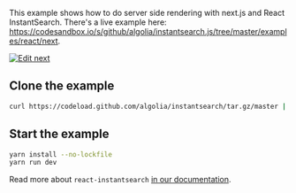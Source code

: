 This example shows how to do server side rendering with next.js and React InstantSearch. There's a live example here: https://codesandbox.io/s/github/algolia/instantsearch.js/tree/master/examples/react/next.

[![Edit next](https://codesandbox.io/static/img/play-codesandbox.svg)](https://codesandbox.io/s/github/algolia/instantsearch/tree/master/examples/react/next)

## Clone the example

```sh
curl https://codeload.github.com/algolia/instantsearch/tar.gz/master | tar -xz --strip=3 instantsearch-master/examples/react/next
```

## Start the example

```sh
yarn install --no-lockfile
yarn run dev
```

Read more about `react-instantsearch` [in our documentation](https://www.algolia.com/doc/guides/building-search-ui/what-is-instantsearch/react/).
